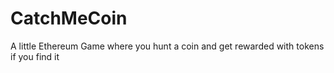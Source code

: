# CatchMeCoin
A little Ethereum Game where you hunt a coin and get rewarded with tokens if you find it
